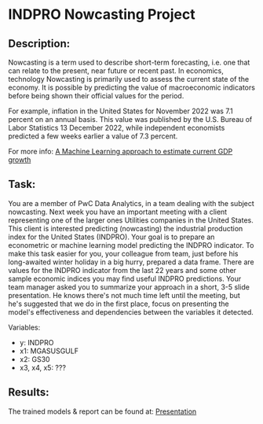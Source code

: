 # INDPRO Nowcasting Project

## Description:
Nowcasting is a term used to describe short-term forecasting, i.e. one that can relate to the present, near future or recent past. In economics, technology
Nowcasting is primarily used to assess the current state of the economy. It is possible by predicting the value of macroeconomic indicators before being shown
their official values for the period. 

For example, inflation in the United States for November 2022 was 7.1 percent on an annual basis. This value was published by the U.S. Bureau of Labor Statistics 13
December 2022, while independent economists predicted a few weeks earlier a value of 7.3 percent.

For more info: [A Machine Learning approach to estimate current GDP growth](https://www.pwc.co.uk/economic-services/ukeo/pwcukeo-section4-nowcasting-july-2017.pdf)

## Task:
You are a member of PwC Data Analytics, in a team dealing with the subject nowcasting. Next week you have an important meeting with a client representing one of the larger ones Utilities companies in the United States. This client is interested predicting (nowcasting) the industrial production index for the United States (INDPRO).
Your goal is to prepare an econometric or machine learning model predicting the INDPRO indicator. To make this task easier for you, your colleague from
team, just before his long-awaited winter holiday in a big hurry, prepared a data frame. There are values for the INDPRO indicator from the last 22 years
and some other sample economic indices you may find useful INDPRO predictions. Your team manager asked you to summarize your approach in a short, 3-5
slide presentation. He knows there's not much time left until the meeting, but he's suggested that we do in the first place, focus on presenting the model's effectiveness and dependencies between the variables it detected.

Variables:
* y: INDPRO
* x1: MGASUSGULF
* x2: GS30
* x3, x4, x5: ???

## Results:
The trained models & report can be found at: [Presentation](https://github.com/lhthien09/INDPRO_index/blob/main/PWC_task_LyThien.pdf)
